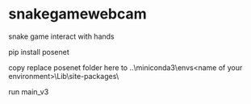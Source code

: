 # snakegamewebcam
snake game interact with hands

pip install posenet

copy replace posenet folder here to ..\miniconda3\envs\<name of your environment>\Lib\site-packages\

run main_v3
